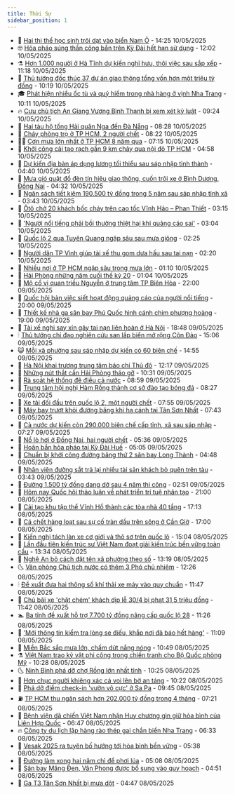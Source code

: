 ```yaml
---
title: Thời Sự
sidebar_position: 1
---
```


<!-- vnexpress-thoi-su:START -->
- 🦒 [Hai thi thể học sinh trôi dạt vào biển Nam Ô](https://vnexpress.net/hai-thi-the-hoc-sinh-troi-dat-vao-bien-nam-o-4884221.html) - 14:25 10/05/2025
- 🤓 [Hỏa pháo súng thần công bắn trên Kỳ Đài hết hạn sử dụng](https://vnexpress.net/hoa-phao-sung-than-cong-ban-tren-ky-dai-het-han-su-dung-4884195.html) - 12:02 10/05/2025
- ⚗️ [Hơn 1.000 người ở Hà Tĩnh dự kiến nghỉ hưu, thôi việc sau sắp xếp](https://vnexpress.net/hon-1-000-nguoi-o-ha-tinh-du-kien-nghi-huu-thoi-viec-sau-sap-xep-4884164.html) - 11:18 10/05/2025
- 🌊 [Thủ tướng đốc thúc 37 dự án giao thông tổng vốn hơn một triệu tỷ đồng](https://vnexpress.net/thu-tuong-doc-thuc-37-du-an-giao-thong-tong-von-hon-mot-trieu-ty-dong-4884162.html) - 10:19 10/05/2025
- 🎓 [Phát hiện nhiều ốc tù và quý hiếm trong nhà hàng ở vịnh Nha Trang](https://vnexpress.net/phat-hien-nhieu-oc-tu-va-quy-hiem-trong-nha-hang-o-vinh-nha-trang-4884160.html) - 10:11 10/05/2025
- 🔥 [Cựu chủ tịch An Giang Vương Bình Thạnh bị xem xét kỷ luật](https://vnexpress.net/cuu-chu-tich-an-giang-vuong-binh-thanh-bi-xem-xet-ky-luat-4884141.html) - 09:24 10/05/2025
- 🦏 [Hai tàu hộ tống Hải quân Nga đến Đà Nẵng](https://vnexpress.net/hai-tau-ho-tong-hai-quan-nga-den-da-nang-4884123.html) - 08:28 10/05/2025
- 👺 [Cháy phòng trọ ở TP HCM, 2 người chết](https://vnexpress.net/chay-phong-tro-o-tp-hcm-2-nguoi-chet-4884140.html) - 08:22 10/05/2025
- 🧑‍🏫 [Cơn mưa lớn nhất ở TP HCM 8 năm qua](https://vnexpress.net/con-mua-lon-nhat-o-tp-hcm-8-nam-qua-4884093.html) - 07:15 10/05/2025
- 🚦 [Khởi công cải tạo rạch gần 9 km chảy qua nội đô TP HCM](https://vnexpress.net/khoi-cong-cai-tao-rach-gan-9-km-chay-qua-noi-do-tp-hcm-4884090.html) - 04:58 10/05/2025
- 🎉 [Dự kiến địa bàn áp dụng lương tối thiểu sau sáp nhập tỉnh thành](https://vnexpress.net/du-kien-dia-ban-ap-dung-luong-toi-thieu-sau-sap-nhap-tinh-thanh-4884060.html) - 04:40 10/05/2025
- 🦒 [Mưa gió quật đổ đèn tín hiệu giao thông, cuốn trôi xe ở Bình Dương, Đồng Nai](https://vnexpress.net/mua-gio-quat-do-den-tin-hieu-giao-thong-cuon-troi-xe-o-binh-duong-dong-nai-4884066.html) - 04:32 10/05/2025
- 🤗 [Ngân sách tiết kiệm 190.500 tỷ đồng trong 5 năm sau sáp nhập tỉnh xã](https://vnexpress.net/ngan-sach-tiet-kiem-190-500-ty-dong-trong-5-nam-sau-sap-nhap-tinh-xa-4883934.html) - 03:43 10/05/2025
- 💼 [Ôtô chở 20 khách bốc cháy trên cao tốc Vĩnh Hảo – Phan Thiết](https://vnexpress.net/oto-cho-20-khach-boc-chay-tren-cao-toc-vinh-hao-phan-thiet-4884018.html) - 03:15 10/05/2025
- 🤩 [&#39;Người nổi tiếng phải bồi thường thiệt hại khi quảng cáo sai&#39;](https://vnexpress.net/nguoi-noi-tieng-phai-boi-thuong-thiet-hai-khi-quang-cao-sai-4884015.html) - 03:04 10/05/2025
- 🤡 [Quốc lộ 2 qua Tuyên Quang ngập sâu sau mưa giông](https://vnexpress.net/quoc-lo-2-qua-tuyen-quang-ngap-sau-sau-mua-giong-4884009.html) - 02:25 10/05/2025
- 💯 [Người dân TP Vinh giúp tài xế thu gom dưa hấu sau tai nạn](https://vnexpress.net/nguoi-dan-tp-vinh-giup-tai-xe-thu-gom-dua-hau-sau-tai-nan-4884017.html) - 02:20 10/05/2025
- 👺 [Nhiều nơi ở TP HCM ngập sâu trong mưa lớn](https://vnexpress.net/nhieu-noi-o-tp-hcm-ngap-sau-trong-mua-lon-4883985.html) - 01:10 10/05/2025
- 🌮 [Hải Phòng những năm cuối thế kỷ 20](https://vnexpress.net/hai-phong-nhung-nam-cuoi-the-ky-20-4877622.html) - 01:04 10/05/2025
- 🥸 [Mộ cổ vị quan triều Nguyễn ở trung tâm TP Biên Hòa](https://vnexpress.net/mo-co-vi-quan-trieu-nguyen-o-trung-tam-tp-bien-hoa-4873481.html) - 22:00 09/05/2025
- 🐻 [Quốc hội bàn việc siết hoạt động quảng cáo của người nổi tiếng](https://vnexpress.net/quoc-hoi-ban-viec-siet-hoat-dong-quang-cao-cua-nguoi-noi-tieng-4883947.html) - 20:00 09/05/2025
- 👀 [Thiết kế nhà ga sân bay Phú Quốc hình cánh chim phượng hoàng](https://vnexpress.net/thiet-ke-nha-ga-san-bay-phu-quoc-hinh-canh-chim-phuong-hoang-4883931.html) - 19:00 09/05/2025
- 🤔 [Tài xế nghi say xỉn gây tai nạn liên hoàn ở Hà Nội](https://vnexpress.net/tai-xe-nghi-say-xin-gay-tai-nan-lien-hoan-o-ha-noi-4883948.html) - 18:48 09/05/2025
- 🕯 [Thủ tướng chỉ đạo nghiên cứu san lấp biển mở rộng Côn Đảo](https://vnexpress.net/thu-tuong-chi-dao-nghien-cuu-san-lap-bien-mo-rong-con-dao-4883930.html) - 15:06 09/05/2025
- 😺 [Mỗi xã phường sau sáp nhập dự kiến có 60 biên chế](https://vnexpress.net/moi-xa-phuong-sau-sap-nhap-du-kien-co-60-bien-che-4883922.html) - 14:55 09/05/2025
- 🦆 [Hà Nội khai trương trung tâm báo chí Thủ đô](https://vnexpress.net/ha-noi-khai-truong-trung-tam-bao-chi-thu-do-4883890.html) - 12:17 09/05/2025
- 🧰 [Những nút thắt cần Hải Phòng tháo gỡ](https://vnexpress.net/nhung-nut-that-can-hai-phong-thao-go-4883726.html) - 10:31 09/05/2025
- 🦍 [Rà soát hệ thống đê điều cả nước](https://vnexpress.net/ra-soat-he-thong-de-dieu-ca-nuoc-4883699.html) - 08:59 09/05/2025
- 🧰 [Trung tâm hội nghị Hàm Rồng thành cơ sở đào tạo bóng đá](https://vnexpress.net/trung-tam-hoi-nghi-ham-rong-thanh-co-so-dao-tao-bong-da-4883680.html) - 08:27 09/05/2025
- 💃 [Xe tải đối đầu trên quốc lộ 2, một người chết](https://vnexpress.net/xe-tai-doi-dau-tren-quoc-lo-2-mot-nguoi-chet-4883754.html) - 07:55 09/05/2025
- 🧰 [Máy bay trượt khỏi đường băng khi hạ cánh tại Tân Sơn Nhất](https://vnexpress.net/may-bay-truot-khoi-duong-bang-khi-ha-canh-tai-tan-son-nhat-4883749.html) - 07:43 09/05/2025
- 🚀 [Cả nước dự kiến còn 290.000 biên chế cấp tỉnh, xã sau sáp nhập](https://vnexpress.net/ca-nuoc-du-kien-con-290-000-bien-che-cap-tinh-xa-sau-sap-nhap-4883741.html) - 07:27 09/05/2025
- 🎊 [Nổ lò hơi ở Đồng Nai, hai người chết](https://vnexpress.net/no-lo-hoi-o-dong-nai-hai-nguoi-chet-4883723.html) - 05:36 09/05/2025
- 🤭 [Hoãn bắn hỏa pháo tại Kỳ Đài Huế](https://vnexpress.net/hoan-ban-hoa-phao-tai-ky-dai-hue-4883684.html) - 05:05 09/05/2025
- 🤗 [Chuẩn bị khởi công đường băng thứ 2 sân bay Long Thành](https://vnexpress.net/chuan-bi-khoi-cong-duong-bang-thu-2-san-bay-long-thanh-4883681.html) - 04:48 09/05/2025
- 🌈 [Nhân viên đường sắt trả lại nhiều tài sản khách bỏ quên trên tàu](https://vnexpress.net/nhan-vien-duong-sat-tra-lai-nhieu-tai-san-khach-bo-quen-tren-tau-4883633.html) - 03:43 09/05/2025
- 🦣 [Đường 1.500 tỷ đồng dang dở sau 4 năm thi công](https://vnexpress.net/duong-1-500-ty-dong-dang-do-sau-4-nam-thi-cong-4883459.html) - 02:51 09/05/2025
- 🎡 [Hôm nay Quốc hội thảo luận về phát triển trí tuệ nhân tạo](https://vnexpress.net/hom-nay-quoc-hoi-thao-luan-ve-phat-trien-tri-tue-nhan-tao-4883482.html) - 21:00 08/05/2025
- 🦏 [Cải tạo khu tập thể Vĩnh Hồ thành các tòa nhà 40 tầng](https://vnexpress.net/cai-tao-khu-tap-the-vinh-ho-thanh-cac-toa-nha-40-tang-4883344.html) - 17:13 08/05/2025
- 🎊 [Cá chết hàng loạt sau sự cố tràn dầu trên sông ở Cần Giờ](https://vnexpress.net/ca-chet-hang-loat-sau-su-co-tran-dau-tren-song-o-can-gio-4883417.html) - 17:00 08/05/2025
- 🫶 [Kiến nghị tách làn xe cơ giới và thô sơ trên quốc lộ](https://vnexpress.net/kien-nghi-tach-lan-xe-co-gioi-va-tho-so-tren-quoc-lo-4883478.html) - 15:04 08/05/2025
- 🤔 [Lần đầu tiên kiến trúc sư Việt Nam đoạt giải kiến trúc bền vững toàn cầu](https://vnexpress.net/lan-dau-tien-kien-truc-su-viet-nam-doat-giai-kien-truc-ben-vung-toan-cau-4883453.html) - 13:34 08/05/2025
- 🤠 [Nghệ An bỏ cách đặt tên xã phường theo số](https://vnexpress.net/nghe-an-bo-cach-dat-ten-xa-phuong-theo-so-4883454.html) - 13:19 08/05/2025
- 🌜 [Văn phòng Chủ tịch nước có thêm 3 Phó chủ nhiệm](https://vnexpress.net/van-phong-chu-tich-nuoc-co-them-3-pho-chu-nhiem-4883464.html) - 12:26 08/05/2025
- 🕯 [Đề xuất đưa hai thông số khí thải xe máy vào quy chuẩn](https://vnexpress.net/de-xuat-dua-hai-thong-so-khi-thai-xe-may-vao-quy-chuan-4883249.html) - 11:47 08/05/2025
- 🤔 [Chủ bãi xe &#39;chặt chém&#39; khách dịp lễ 30/4 bị phạt 31,5 triệu đồng](https://vnexpress.net/chu-bai-xe-chat-chem-khach-dip-le-30-4-bi-phat-31-5-trieu-dong-4883456.html) - 11:42 08/05/2025
- 🏊 [Ba tỉnh đề xuất hỗ trợ 7.700 tỷ đồng nâng cấp quốc lộ 28](https://vnexpress.net/ba-tinh-de-xuat-ho-tro-7-700-ty-dong-nang-cap-quoc-lo-28-4883429.html) - 11:26 08/05/2025
- 🌮 [&#39;Mới thông tin kiểm tra lòng se điếu, khắp nơi đã báo hết hàng&#39;](https://vnexpress.net/moi-thong-tin-kiem-tra-long-se-dieu-khap-noi-da-bao-het-hang-4883407.html) - 11:09 08/05/2025
- 🫣 [Miền Bắc sắp mưa lớn, chấm dứt nắng nóng](https://vnexpress.net/mien-bac-sap-mua-lon-cham-dut-nang-nong-4883435.html) - 10:49 08/05/2025
- ⚗️ [Việt Nam trao kỷ vật phi công trong chiến tranh cho Bộ Quốc phòng Mỹ](https://vnexpress.net/viet-nam-trao-ky-vat-phi-cong-trong-chien-tranh-cho-bo-quoc-phong-my-4883262.html) - 10:28 08/05/2025
- 🌜 [Ninh Bình phá dỡ chợ Rồng lớn nhất tỉnh](https://vnexpress.net/ninh-binh-pha-do-cho-rong-lon-nhat-tinh-4883265.html) - 10:25 08/05/2025
- 🌁 [Hơn chục người khiêng xác cá voi lên bờ an táng](https://vnexpress.net/hon-chuc-nguoi-khieng-xac-ca-voi-len-bo-an-tang-4883385.html) - 10:22 08/05/2025
- 🐲 [Phá dỡ điểm check-in &#39;vườn vô cực&#39; ở Sa Pa](https://vnexpress.net/pha-do-diem-check-in-vuon-vo-cuc-o-sa-pa-4883176.html) - 09:45 08/05/2025
- ⛽️ [TP HCM thu ngân sách hơn 202.000 tỷ đồng trong 4 tháng](https://vnexpress.net/tp-hcm-thu-ngan-sach-hon-202-000-ty-dong-trong-4-thang-4883287.html) - 07:21 08/05/2025
- 🗽 [Bệnh viện dã chiến Việt Nam nhận Huy chương gìn giữ hòa bình của Liên Hợp Quốc](https://vnexpress.net/benh-vien-da-chien-viet-nam-nhan-huy-chuong-gin-giu-hoa-binh-cua-lien-hop-quoc-4883272.html) - 06:47 08/05/2025
- 🔥 [Công ty du lịch lập hàng rào thép gai chắn biển Nha Trang](https://vnexpress.net/cong-ty-du-lich-lap-hang-rao-thep-gai-chan-bien-nha-trang-4883215.html) - 06:33 08/05/2025
- 💯 [Vesak 2025 ra tuyên bố hướng tới hòa bình bền vững](https://vnexpress.net/vesak-2025-ra-tuyen-bo-huong-toi-hoa-binh-ben-vung-4883242.html) - 05:38 08/05/2025
- 🦆 [Đường làm xong hai năm chỉ để phơi lúa](https://vnexpress.net/duong-lam-xong-hai-nam-chi-de-phoi-lua-4883195.html) - 05:08 08/05/2025
- 🫣 [Sân bay Măng Đen, Vân Phong được bổ sung vào quy hoạch](https://vnexpress.net/san-bay-mang-den-van-phong-duoc-bo-sung-vao-quy-hoach-4883219.html) - 04:51 08/05/2025
- 🤡 [Ga T3 Tân Sơn Nhất bị mưa dột](https://vnexpress.net/ga-t3-tan-son-nhat-bi-mua-dot-4883237.html) - 04:47 08/05/2025<!-- vnexpress-thoi-su:END -->